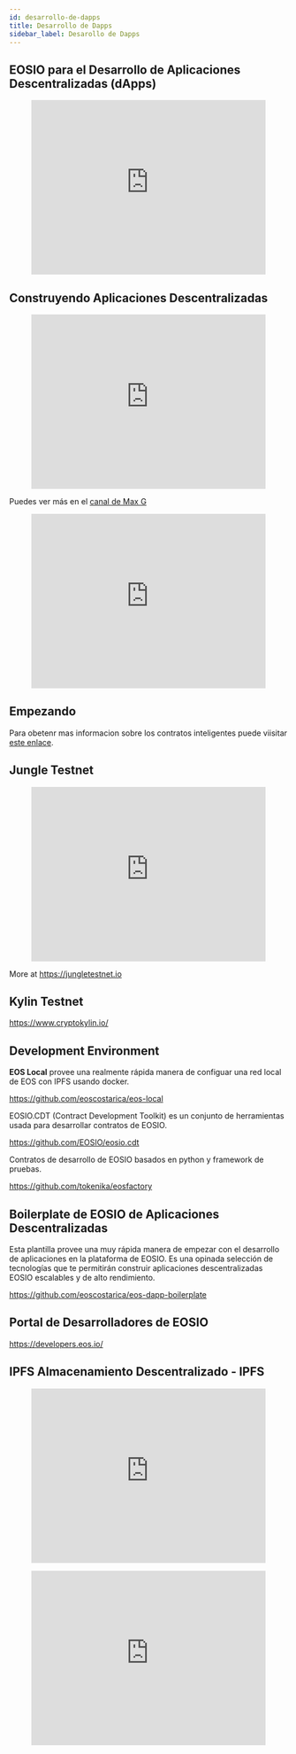 ```yaml
---
id: desarrollo-de-dapps
title: Desarrollo de Dapps
sidebar_label: Desarollo de Dapps
---
```


## EOSIO para el Desarrollo de Aplicaciones Descentralizadas (dApps)

<figure class="video_container">
  <iframe width="100%" height="315" src="https://www.youtube.com/embed/UL4pUnWqq6E" frameborder="0" allowfullscreen="true"> </iframe>
</figure>

## Construyendo Aplicaciones Descentralizadas

<figure class="video_container">
  <iframe width="100%" height="315" src="https://www.youtube.com/embed/J0SYv-GC3R0" frameborder="0" allowfullscreen="true"> </iframe>
</figure>

Puedes ver más en el [canal de Max G](https://www.youtube.com/user/apexmaxable/videos)

<figure class="video_container">
  <iframe width="100%" height="315" src="https://www.youtube.com/embed/4OmQ7Ow9baI" frameborder="0" allowfullscreen="true"> </iframe>
</figure>

## Empezando

Para obetenr mas informacion sobre los contratos inteligentes puede viisitar [este enlace](https://guias.eoscostarica.io/docs/aprender-eosio/contratos-inteligentes). 

## Jungle Testnet

<figure class="video_container">
  <iframe width="100%" height="315" src="https://www.youtube.com/embed/s3EM3Hw1S8I" frameborder="0" allowfullscreen="true"> </iframe>
</figure>

More at https://jungletestnet.io

## Kylin Testnet

https://www.cryptokylin.io/

## Development Environment

**EOS Local** provee una realmente rápida manera de configuar una red local de EOS con IPFS usando docker.

https://github.com/eoscostarica/eos-local

EOSIO.CDT (Contract Development Toolkit) es un conjunto de herramientas usada para desarrollar contratos de EOSIO.

https://github.com/EOSIO/eosio.cdt 

Contratos de desarrollo de EOSIO basados en python y framework de pruebas.

https://github.com/tokenika/eosfactory

## Boilerplate de EOSIO de Aplicaciones Descentralizadas

Esta plantilla provee una muy rápida manera de empezar con el desarrollo de aplicaciones en la plataforma de EOSIO. Es una opinada selección de tecnologías que te permitirán construir aplicaciones descentralizadas EOSIO escalables y de alto rendimiento.

https://github.com/eoscostarica/eos-dapp-boilerplate 

## Portal de Desarrolladores de EOSIO

https://developers.eos.io/

## IPFS Almacenamiento Descentralizado - IPFS

<figure class="video_container">
  <iframe width="100%" height="315" src="https://www.youtube.com/embed/5Uj6uR3fp-U" frameborder="0" allowfullscreen="true"> </iframe>
</figure>

<figure class="video_container">
  <iframe width="100%" height="315" src="https://www.youtube.com/embed/HUVmypx9HGI" frameborder="0" allowfullscreen="true"> </iframe>
</figure>